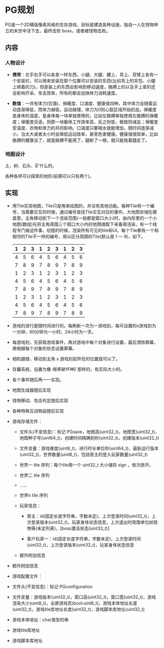 # PG规划

PG是一个2D横版像素风格的生存游戏，目标是建造各种设施，独自一人在怪物林立的末世中活下去，最终击败 boss，或者被怪物击败。

## 内容

### 人物设计

- **携带**：左手右手可以各拿一样东西，小腿、大腿、腰上、背上、双臂上各有一个安装栏，可以用来安装在那个位置可以安装的东西(比如背上的背包、小腿上绑着的刀)。但是装上的东西会影响到移动速度，胳膊上的以及手上拿的还会影响开采、攻击效率，所有的都会加快体力消耗速度。

- **数值**：一共有体力(饥饿)、保暖度、口渴度、健康值四种。其中体力会随着运动逐渐降低，而体力越低，运动越慢，体力为0则心脏区域开始扣血。保暖度是身体的温度，是身体每一块单独使用的，比如左胳膊单独使用左胳膊的保暖度；保暖度合适，则那一块躯体工作效率高，反之则低，极致则减血；保暖度受温度、衣物和体力的共同影响。口渴度只要喝水就能增加，随时间逐渐减小，当太大或者太小时会降低运动效率，甚至危害健康。健康值很简单，比如胳膊的健康没了，就是胳膊不能用了，腿断了一根，就只能拖着腿走了。

### 地图设计

土、树、石头、矿什么的。

各种各样可以探索的地形(前期可以只有两个)。

## 实现

- 用Tile实现地图，Tile只是用来绘图的，并没有其他功能。每种Tile有一个编号，当需要交互的时候，通过编号查找Tile交互对应的事件。大地图存储在硬盘里，主角移动到下一个渲染范围(一般都是窗口大小)时，由内存里的一个小地图(数组)先将主角周围三个窗口大小内的地图摘取下来备用渲染，有一个线程专门做这件事。绘图的时候，渲染所有可见的tile和UI。每个Tile都有一个和相邻的Tile不一样的编号，用以区分周围的Tile(默认是 1 ～ 9)，如下。

  |  1   |  2   |  3   |  1   |  2   |  3   |  1   |  2   |  3   |
  | :--: | :--: | :--: | :--: | :--: | :--: | :--: | :--: | :--: |
  |  4   |  5   |  6   |  4   |  5   |  6   |  4   |  5   |  6   |
  |  7   |  8   |  9   |  7   |  8   |  9   |  7   |  8   |  9   |
  |  1   |  2   |  3   |  1   |  2   |  3   |  1   |  2   |  3   |
  |  4   |  5   |  6   |  4   |  5   |  6   |  4   |  5   |  6   |
  |  7   |  8   |  9   |  7   |  8   |  9   |  7   |  8   |  9   |
  |  1   |  2   |  3   |  1   |  2   |  3   |  1   |  2   |  3   |
  |  4   |  5   |  6   |  4   |  5   |  6   |  4   |  5   |  6   |
  |  7   |  8   |  9   |  7   |  8   |  9   |  7   |  8   |  9   |

  

- 游戏的进行是随时间进行的。每刷新一次为一游戏刻，每可设置的x游戏刻为一分钟，60分钟为一小时，24小时为一天。

- 每游戏刻，先获取游戏事件，再对游戏中每个对象进行设置，最后清除屏幕，再根据每个对象的状态设置屏幕。

- 相机跟随，移动到主角 x 游戏刻前所在的位置就可以了。

- 存囊系统，设置为像 *暗黑破坏神2* 那样的，有实际大小的。

- 各个事件随后再一一实现。

- 地图生成器随后实现

- 怪物移动、攻击判定随后实现

- 各种特殊互动物品随后实现

- 游戏存储文件：

  - 文件头(不变信息)：标记 PGsave，地图高(uint32_t)，地图宽(uint32_t)，地图种子号(uint64_t)，创建时间精确到秒(uint32_t)，创建版本(uint32_t)
  - 文件变量：游戏难度(uint8_t)，进行时长单位秒(uint64_t)，最新运行版本(uint32_t)，世界数量(uint8_t)，包括房主的登入玩家数量(uint32_t)

  - 世界一 tile 序列：每个tile用一个 uint32_t 大小储存 sign ，依次排开。

  - 世界二 tile 序列

  - ……

  - 世界n tile 序列

  - 玩家信息：

    - 房主：id(固定长度字符串，字数未定)，上次登录时间(uint32_t)，上次登录版本(uint32_t)，玩家身体状态信息，上次退出时周围单位如怪物等(未定列表)，[boss激活状态(uint32_t)]

    - 客户玩家一：id(固定长度字符串，字数未定)，上次登录时间(uint32_t)，上次登录版本(uint32_t)，玩家身体状态信息

  - 额外附加信息

- 额外附加信息

- 游戏配置文件：

- 文件头(不变信息)：标记 PGconfiguration

- 文件变量：游戏版本(uint32_t)，窗口高(uint32_t)，窗口宽(uint32_t)，游戏渲染大小(uint8_t)，全屏游戏否(bool:uint8_t)，游戏本体地址长度(uint32_t)，游戏tile库地址长度(uint32_t)，游戏脚本库地址(uint32_t)

- 游戏本体地址：char类型的串

- 游戏tile库地址

- 游戏脚本库地址
